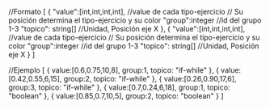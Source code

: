 //Formato
[
	{ 
		"value":[int,int,int,int], 			//value de cada tipo-ejercicio
											// Su posición determina el tipo-ejercicio y su color
		"group":integer 					//id del grupo 1-3
	    "topico": string[]					//Unidad, Posición eje X
	},
	{ 
		"value":[int,int,int,int], 			//value de cada tipo-ejercicio
											// Su posición determina el tipo-ejercicio y su color
		"group":integer 					//id del grupo 1-3
	    "topico": string[]					//Unidad, Posición eje X
	}
]


//Ejemplo
[
	{ 
		value:[0.6,0.75,10,8],
		group:1,
	    topico: "if-while"
	},
	{ 
		value:[0.42,0.55,6,15],
		group:2,
	    topico: "if-while"
	},
	{ 
		value:[0.26,0.90,17,6],
		group:3,
	    topico: "if-while"
	},
	{ 
		value:[0.7,0.24,6,18],
		group:1,
	    topico: "boolean"
	},
	{ 
		value:[0.85,0.7,10,5],
		group:2,
	    topico: "boolean"
	}
]